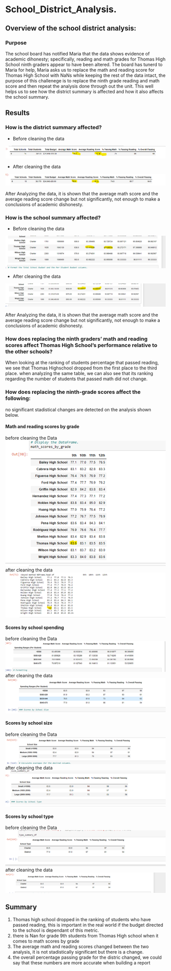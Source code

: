 # School_District_Analysis.
## Overview of the school district analysis:
### Purpose
The school board has notified Maria that the data shows evidence of academic dihonesty; specifically, reading and math grades for Thomas High School ninth graders appear to have been altered. The board has tunerd to Maria for help, Maria asks us to replace the math and reading score for Thomas High School with NaNs while keeping the rest of the data intact, the purpose of this challenege is to replace the ninth grade reading and math score and then repeat the analysis done through out the unit. This well helps us to see how the district summary is affected and how it also affects the school summary.
## Results
### How is the district summary affected?
* Before cleaning the data

![ResultsGraphic](resources/pycityschools_district_summary.png)

* After cleaning the data

![Results](resources/challenge_district_summary1.png)

After Analyzing the data, it is shown that the average math score and the average reading score change but not significantly, not enough to make a conclusions of academic dishonesty.


### How is the school summary affected?
* Before cleaning the data

![ResultsGraphic](resources/pycityschools_summary_affected.png)

* After cleaning the data

![Results](resources/challenge_district_summary.png)

After Analyzing the data, it is shown that the average math score and the average reading score change but not significantly, not enough to make a conclusions of academic dishonesty.


### How does replacing the ninth graders’ math and reading scores affect Thomas High School’s performance relative to the other schools?

When looking at the ranking of students percentage that passed reading, we see that Thomas Highschool dropped from the first place to the third place. when analyzing the same table, we can also see that its ranking regarding the number of students that passed math did not change.

### How does replacing the ninth-grade scores affect the following:

no significant stadistical changes are detected on the analysis shown below.

#### Math and reading scores by grade
before cleaning the Data
![Results](resources/math_scores1.png)
after cleaning the data
![Results](resources/math_scores2.png)
#### Scores by school spending
before cleaning the Data
![Results](resources/spending_pycity.png)
after cleaning the data
![Results](resources/spending1.png)
#### Scores by school size
before cleaning the Data
![Results](resources/size1.png)
after cleaning the data
![Results](resources/size2.png)
#### Scores by school type
before cleaning the Data
![Results](resources/type1.png)
after cleaning the data
![Results](resources/type2.png)

## Summary

1. Thomas high school dropped in the ranking of students who have passed reading, this is important in the real world if the budget directed to the school is dependant of this metric. 
2. there is Nan for grade 9th students from Thomas High school when it comes to math scores by grade
3. The average math and reading scores changed between the two analysis, it is not stadistically significant but there is a change.
4. the overall percentage passing grade for the distric changed, we could say that these numbers are more accurate when building a report


